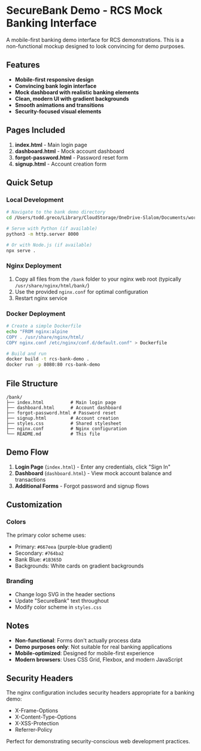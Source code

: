 # SecureBank Demo - RCS Mock Banking Interface

A mobile-first banking demo interface for RCS demonstrations. This is a non-functional mockup designed to look convincing for demo purposes.

## Features

- **Mobile-first responsive design**
- **Convincing bank login interface**
- **Mock dashboard with realistic banking elements**
- **Clean, modern UI with gradient backgrounds**
- **Smooth animations and transitions**
- **Security-focused visual elements**

## Pages Included

1. **index.html** - Main login page
2. **dashboard.html** - Mock account dashboard
3. **forgot-password.html** - Password reset form
4. **signup.html** - Account creation form

## Quick Setup

### Local Development
```bash
# Navigate to the bank demo directory
cd /Users/todd.greco/Library/CloudStorage/OneDrive-Slalom/Documents/work/google/static-sites/bank

# Serve with Python (if available)
python3 -m http.server 8000

# Or with Node.js (if available)
npx serve .
```

### Nginx Deployment
1. Copy all files from the `/bank` folder to your nginx web root (typically `/usr/share/nginx/html/bank/`)
2. Use the provided `nginx.conf` for optimal configuration
3. Restart nginx service

### Docker Deployment
```bash
# Create a simple Dockerfile
echo "FROM nginx:alpine
COPY . /usr/share/nginx/html/
COPY nginx.conf /etc/nginx/conf.d/default.conf" > Dockerfile

# Build and run
docker build -t rcs-bank-demo .
docker run -p 8080:80 rcs-bank-demo
```

## File Structure
```
/bank/
├── index.html          # Main login page
├── dashboard.html      # Account dashboard
├── forgot-password.html # Password reset
├── signup.html         # Account creation
├── styles.css          # Shared stylesheet
├── nginx.conf          # Nginx configuration
└── README.md           # This file
```

## Demo Flow

1. **Login Page** (`index.html`) - Enter any credentials, click "Sign In"
2. **Dashboard** (`dashboard.html`) - View mock account balance and transactions
3. **Additional Forms** - Forgot password and signup flows

## Customization

### Colors
The primary color scheme uses:
- Primary: `#667eea` (purple-blue gradient)
- Secondary: `#764ba2` 
- Bank Blue: `#1B365D`
- Backgrounds: White cards on gradient backgrounds

### Branding
- Change logo SVG in the header sections
- Update "SecureBank" text throughout
- Modify color scheme in `styles.css`

## Notes

- **Non-functional**: Forms don't actually process data
- **Demo purposes only**: Not suitable for real banking applications
- **Mobile-optimized**: Designed for mobile-first experience
- **Modern browsers**: Uses CSS Grid, Flexbox, and modern JavaScript

## Security Headers

The nginx configuration includes security headers appropriate for a banking demo:
- X-Frame-Options
- X-Content-Type-Options  
- X-XSS-Protection
- Referrer-Policy

Perfect for demonstrating security-conscious web development practices.
